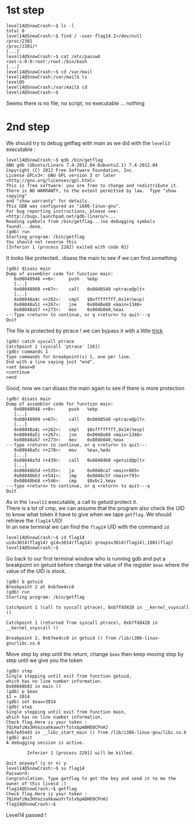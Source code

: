 # 1st step
```
level14@SnowCrash:~$ ls -l
total 0
level14@SnowCrash:~$ find / -user flag14 2>/dev/null
/proc/2301
/proc/2301/*
[...]
level14@SnowCrash:~$ cat /etc/passwd
root:x:0:0:root:/root:/bin/bash
[...]
level14@SnowCrash:~$ cd /var/mail
level14@SnowCrash:/var/mail$ ls
level05
level14@SnowCrash:/var/mail$ cd
level14@SnowCrash:~$
```
Seems there is no file, no script, no executable ... nothing  

# 2nd step
We should try to debug getflag with main as we did with the `level13` executable :
```
level14@SnowCrash:~$ gdb /bin/getflag
GNU gdb (Ubuntu/Linaro 7.4-2012.04-0ubuntu2.1) 7.4-2012.04
Copyright (C) 2012 Free Software Foundation, Inc.
License GPLv3+: GNU GPL version 3 or later <http://gnu.org/licenses/gpl.html>
This is free software: you are free to change and redistribute it.
There is NO WARRANTY, to the extent permitted by law.  Type "show copying"   
and "show warranty" for details.
This GDB was configured as "i686-linux-gnu".
For bug reporting instructions, please see:
<http://bugs.launchpad.net/gdb-linaro/>...
Reading symbols from /bin/getflag...(no debugging symbols found)...done.     
(gdb) run
Starting program: /bin/getflag 
You should not reverse this
[Inferior 1 (process 2282) exited with code 01]
```
It looks like protected.. disass the main to see if we can find something
```
(gdb) disass main
Dump of assembler code for function main:      
   0x08048946 <+0>:     push   %ebp
   [...]
   0x08048989 <+67>:    call   0x8048540 <ptrace@plt>
   [...]
   0x08048a4c <+262>:   cmpl   $0xffffffff,0x14(%esp)
   0x08048a51 <+267>:   jne    0x8048e88 <main+1346>
   0x08048a57 <+273>:   mov    0x804b040,%eax
---Type <return> to continue, or q <return> to quit---q
Quit
```
The file is protected by ptrace ! we can bypass it with a little [trick](https://gist.github.com/poxyran/71a993d292eee10e95b4ff87066ea8f2)
```
(gdb) catch syscall ptrace
Catchpoint 1 (syscall 'ptrace' [26])
(gdb) commands 1
Type commands for breakpoint(s) 1, one per line.
End with a line saying just "end".
>set $eax=0
>continue
>end
```
Good, now we can disass the main again to see if there is more protection
```
(gdb) disass main
Dump of assembler code for function main:
   0x08048946 <+0>:     push   %ebp
   [...]
   0x08048989 <+67>:    call   0x8048540 <ptrace@plt>
   [...]
   0x08048a4c <+262>:   cmpl   $0xffffffff,0x14(%esp)
   0x08048a51 <+267>:   jne    0x8048e88 <main+1346>
   0x08048a57 <+273>:   mov    0x804b040,%eax
---Type <return> to continue, or q <return> to quit---
   0x08048a5c <+278>:   mov    %eax,%edx
   [...]
   0x08048afd <+439>:   call   0x80484b0 <getuid@plt>
   [...]
   0x08048b5d <+535>:   ja     0x8048ca7 <main+865>
   0x08048b63 <+541>:   jmp    0x8048c5f <main+793>
   0x08048b68 <+546>:   cmp    $0xbc2,%eax
---Type <return> to continue, or q <return> to quit---q
Quit
```
As in the `level13` executable, a call to getuid protect it.  
There is a lot of cmp, we can assume that the program also check the UID to know what token it have to give when we tape `getflag`. We should retrieve the `flag14` UID!  
In an new terminal we can find the `flag14` UID with the command `id`
```
level14@SnowCrash:~$ id flag14
uid=3014(flag14) gid=3014(flag14) groups=3014(flag14),1001(flag)
level14@SnowCrash:~$
```
Go back to our first terminal window who is running gdb and put a breakpoint on getuid before change the value of the register `$eax` where the value of the UID is stock.
```
(gdb) b getuid
Breakpoint 2 at 0xb7ee4cc0
(gdb) run
Starting program: /bin/getflag

Catchpoint 1 (call to syscall ptrace), 0xb7fdd428 in __kernel_vsyscall ()

Catchpoint 1 (returned from syscall ptrace), 0xb7fdd428 in __kernel_vsyscall ()

Breakpoint 2, 0xb7ee4cc0 in getuid () from /lib/i386-linux-gnu/libc.so.6
```
Move step by step until the return, change `$eax` then keep moving step by step until we give you the token
```
(gdb) step
Single stepping until exit from function getuid,
which has no line number information.
0x08048b02 in main ()
(gdb) p $eax
$1 = 2014
(gdb) set $eax=3014
(gdb) step
Single stepping until exit from function main,
which has no line number information.
Check flag.Here is your token : 7QiHafiNa3HVozsaXkawuYrTstxbpABHD8CPnHJ
0xb7e454d3 in __libc_start_main () from /lib/i386-linux-gnu/libc.so.6
(gdb) quit
A debugging session is active.

        Inferior 1 [process 2291] will be killed.

Quit anyway? (y or n) y
level14@SnowCrash:~$ su flag14
Password:
Congratulation. Type getflag to get the key and send it to me the owner of this livecd :)
flag14@SnowCrash:~$ getflag
Check flag.Here is your token : 7QiHafiNa3HVozsaXkawuYrTstxbpABHD8CPnHJ
flag14@SnowCrash:~$
```

Level14 passed !
